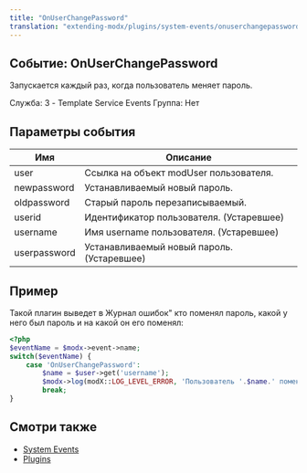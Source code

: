 ```yaml
---
title: "OnUserChangePassword"
translation: "extending-modx/plugins/system-events/onuserchangepassword"
---
```


## Событие: OnUserChangePassword

Запускается каждый раз, когда пользователь меняет пароль.

Служба: 3 - Template Service Events
Группа: Нет

## Параметры события

| Имя          | Описание                                   |
| ------------ | ------------------------------------------ |
| user         | Ссылка на объект modUser пользователя.     |
| newpassword  | Устанавливаемый новый пароль.              |
| oldpassword  | Старый пароль перезаписываемый.            |
| userid       | Идентификатор пользователя. (Устаревшее)   |
| username     | Имя username пользователя. (Устаревшее)    |
| userpassword | Устанавливаемый новый пароль. (Устаревшее) |

## Пример

Такой плагин выведет в Журнал ошибок" кто поменял пароль, какой у него был пароль и на какой он его поменял:

```php
<?php
$eventName = $modx->event->name;
switch($eventName) {
    case 'OnUserChangePassword':
        $name = $user->get('username');
        $modx->log(modX::LOG_LEVEL_ERROR, 'Пользователь '.$name.' поменял пароль '.'c '.$newpassword.' на '.$oldpassword);
        break;
}
```

## Смотри также

- [System Events](extending-modx/plugins/system-events "System Events")
- [Plugins](extending-modx/plugins "Plugins")
